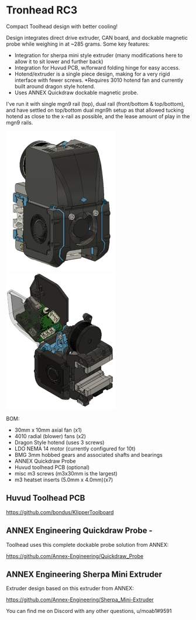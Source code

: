 # Tronhead RC3
Compact Toolhead design with better cooling!

Design integrates direct drive extruder, CAN board, and dockable magnetic probe while weighing in at ~285 grams. Some key features:
- Integration for sherpa mini style extruder (many modifications here to allow it to sit lower and further back)
- Integration for Huvud PCB, w/forward folding hinge for easy access. 
- Hotend/extruder is a single piece design, making for a very rigid interface with fewer screws. 
  *Requires 3010 hotend fan and currently built around dragon style hotend. 
- Uses ANNEX Quickdraw dockable magnetic probe. 

I've run it with single mgn9 rail (top), dual rail (front/bottom & top/bottom), and have settled on top/bottom dual mgn9h setup as that allowed tucking hotend as close to the x-rail as possible, and the lease amount of play in the mgn9 rails.

![picture](Images/Tronhead_RC3.PNG)
![picture](Images/Tronhead_huvud_open.PNG)

BOM:
- 30mm x 10mm axial fan (x1)
- 4010 radial (blower) fans (x2)
- Dragon Style hotend (uses 3 screws)
- LDO NEMA 14 motor (currently configured for 10t)
- BMG 3mm hobbed gears and associated shafts and bearings
- ANNEX Quickdraw Probe
- Huvud toolhead PCB (optional)
- misc m3 screws (m3x30mm is the largest)
- m3 heatset inserts (5.0mm x 4.0mm)(x7)

## Huvud Toolhead PCB
https://github.com/bondus/KlipperToolboard

## ANNEX Engineering Quickdraw Probe -
Toolhead uses this complete dockable probe solution from ANNEX:

https://github.com/Annex-Engineering/Quickdraw_Probe

## ANNEX Engineering Sherpa Mini Extruder
Extruder design based on this extruder from ANNEX:

https://github.com/Annex-Engineering/Sherpa_Mini-Extruder




You can find me on Discord with any other questions, u/moab1#9591
